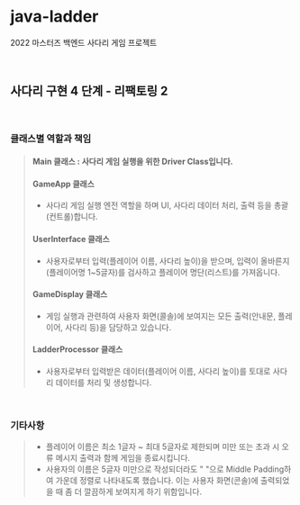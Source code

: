 # java-ladder
2022 마스터즈 백엔드 사다리 게임 프로젝트

<br/>

## 사다리 구현 4 단계 - 리팩토링 2

<br/>

### 클래스별 역할과 책임
> #### Main 클래스 : 사다리 게임 실행을 위한 Driver Class입니다.
> 
> #### GameApp 클래스
> + 사다리 게임 실행 엔전 역할을 하며 UI, 사다리 데이터 처리, 출력 등을 총괄(컨트롤)합니다.
> 
> #### UserInterface 클래스
> + 사용자로부터 입력(플레이어 이름, 사다리 높이)을 받으며, 입력이 올바른지(플레이어명 1~5글자)를 검사하고 플레이어 명단(리스트)를 가져옵니다.
> 
> #### GameDisplay 클래스
> + 게임 실행과 관련하여 사용자 화면(콜솔)에 보여지는 모든 출력(안내문, 플레이어, 사다리 등)을 담당하고 있습니다.
> 
> #### LadderProcessor 클래스
> + 사용자로부터 입력받은 데이터(플레이어 이름, 사다리 높이)를 토대로 사다리 데이터를 처리 및 생성합니다.

<br/>

### 기타사항
> + 플레이어 이름은 최소 1글자 ~ 최대 5글자로 제한되며 미만 또는 초과 시 오류 메시지 출력과 함께 게임을 종료시킵니다.
> + 사용자의 이름은 5글자 미만으로 작성되더라도 " "으로 Middle Padding하여 가운데 정렬로 나타내도록 했습니다. 이는 사용자 화면(콘솔)에 출력되었을 때 좀 더 깔끔하게 보여지게 하기 위함입니다.